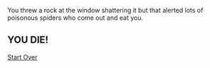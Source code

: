 You threw a rock at the window shattering it but that alerted lots of poisonous spiders who come out and eat you.

## YOU DIE!

[Start Over](../home.md)
